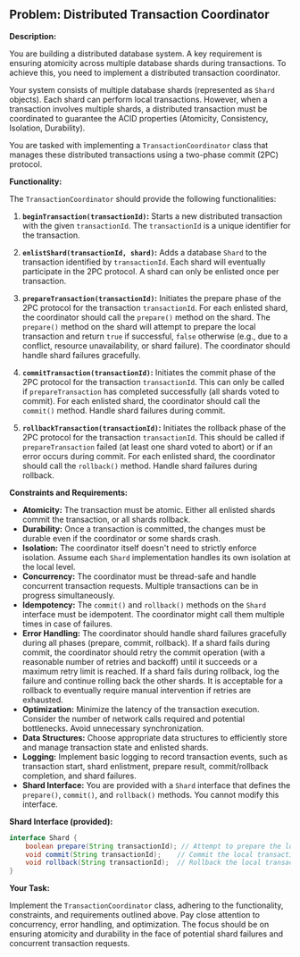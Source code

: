 ## Problem: Distributed Transaction Coordinator

**Description:**

You are building a distributed database system. A key requirement is ensuring atomicity across multiple database shards during transactions. To achieve this, you need to implement a distributed transaction coordinator.

Your system consists of multiple database shards (represented as `Shard` objects). Each shard can perform local transactions. However, when a transaction involves multiple shards, a distributed transaction must be coordinated to guarantee the ACID properties (Atomicity, Consistency, Isolation, Durability).

You are tasked with implementing a `TransactionCoordinator` class that manages these distributed transactions using a two-phase commit (2PC) protocol.

**Functionality:**

The `TransactionCoordinator` should provide the following functionalities:

1.  **`beginTransaction(transactionId)`:**  Starts a new distributed transaction with the given `transactionId`.  The `transactionId` is a unique identifier for the transaction.

2.  **`enlistShard(transactionId, shard)`:**  Adds a database `Shard` to the transaction identified by `transactionId`. Each shard will eventually participate in the 2PC protocol.  A shard can only be enlisted once per transaction.

3.  **`prepareTransaction(transactionId)`:**  Initiates the prepare phase of the 2PC protocol for the transaction `transactionId`. For each enlisted shard, the coordinator should call the `prepare()` method on the shard. The `prepare()` method on the shard will attempt to prepare the local transaction and return `true` if successful, `false` otherwise (e.g., due to a conflict, resource unavailability, or shard failure). The coordinator should handle shard failures gracefully.

4.  **`commitTransaction(transactionId)`:**  Initiates the commit phase of the 2PC protocol for the transaction `transactionId`. This can only be called if `prepareTransaction` has completed successfully (all shards voted to commit). For each enlisted shard, the coordinator should call the `commit()` method.  Handle shard failures during commit.

5.  **`rollbackTransaction(transactionId)`:**  Initiates the rollback phase of the 2PC protocol for the transaction `transactionId`.  This should be called if `prepareTransaction` failed (at least one shard voted to abort) or if an error occurs during commit.  For each enlisted shard, the coordinator should call the `rollback()` method. Handle shard failures during rollback.

**Constraints and Requirements:**

*   **Atomicity:**  The transaction must be atomic. Either all enlisted shards commit the transaction, or all shards rollback.
*   **Durability:** Once a transaction is committed, the changes must be durable even if the coordinator or some shards crash.
*   **Isolation:**  The coordinator itself doesn't need to strictly enforce isolation. Assume each `Shard` implementation handles its own isolation at the local level.
*   **Concurrency:**  The coordinator must be thread-safe and handle concurrent transaction requests.  Multiple transactions can be in progress simultaneously.
*   **Idempotency:**  The `commit()` and `rollback()` methods on the `Shard` interface must be idempotent.  The coordinator might call them multiple times in case of failures.
*   **Error Handling:** The coordinator should handle shard failures gracefully during all phases (prepare, commit, rollback). If a shard fails during commit, the coordinator should retry the commit operation (with a reasonable number of retries and backoff) until it succeeds or a maximum retry limit is reached.  If a shard fails during rollback, log the failure and continue rolling back the other shards. It is acceptable for a rollback to eventually require manual intervention if retries are exhausted.
*   **Optimization:** Minimize the latency of the transaction execution. Consider the number of network calls required and potential bottlenecks.  Avoid unnecessary synchronization.
*   **Data Structures:**  Choose appropriate data structures to efficiently store and manage transaction state and enlisted shards.
*   **Logging:** Implement basic logging to record transaction events, such as transaction start, shard enlistment, prepare result, commit/rollback completion, and shard failures.
*   **Shard Interface:** You are provided with a `Shard` interface that defines the `prepare()`, `commit()`, and `rollback()` methods.  You cannot modify this interface.

**Shard Interface (provided):**

```java
interface Shard {
    boolean prepare(String transactionId); // Attempt to prepare the local transaction. Return true if successful, false otherwise.
    void commit(String transactionId);    // Commit the local transaction.
    void rollback(String transactionId);  // Rollback the local transaction.
}
```

**Your Task:**

Implement the `TransactionCoordinator` class, adhering to the functionality, constraints, and requirements outlined above.  Pay close attention to concurrency, error handling, and optimization. The focus should be on ensuring atomicity and durability in the face of potential shard failures and concurrent transaction requests.
